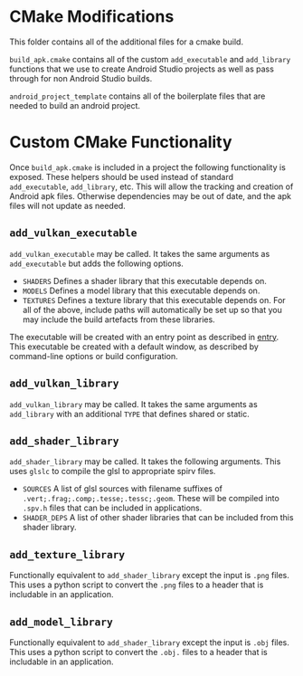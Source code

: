 # CMake Modifications

This folder contains all of the additional files for a cmake build.

`build_apk.cmake` contains all of the custom `add_executable` and
`add_library` functions that we use to create Android Studio projects as well
as pass through for non Android Studio builds.

`android_project_template` contains all of the boilerplate files
that are needed to build an android project.

# Custom CMake Functionality
Once `build_apk.cmake` is included in a project the following functionality
is exposed. These helpers should be used instead of standard `add_executable`,
`add_library`, etc. This will allow the tracking and creation of Android
apk files. Otherwise dependencies may be out of date, and the apk files will
not update as needed.

## `add_vulkan_executable`
`add_vulkan_executable` may be called. It takes the same arguments as
`add_executable` but adds the following options.
- `SHADERS` Defines a shader library that this executable depends on.
- `MODELS`  Defines a model library that this executable depends on.
- `TEXTURES` Defines a texture library that this executable depends on.
For all of the above, include paths will automatically be set up so that
you may include the build artefacts from these libraries.

The executable will be created with an entry point as described in
[entry](../support/entry/README.md). This executable be created with a default
window, as described by command-line options or build configuration.

## `add_vulkan_library`
`add_vulkan_library` may be called. It takes the same arguments as
`add_library` with an additional `TYPE` that defines shared or static.

## `add_shader_library`
`add_shader_library` may be called. It takes the following arguments.
This uses `glslc` to compile the glsl to appropriate spirv files.
- `SOURCES` A list of glsl sources with filename suffixes of
`.vert;.frag;.comp;.tesse;.tessc;.geom`. These will be compiled into
`.spv.h` files that can be included in applications.
- `SHADER_DEPS` A list of other shader libraries that can be included from
this shader library.

## `add_texture_library`
Functionally equivalent to `add_shader_library` except the input is `.png`
files. This uses a python script to convert the `.png` files to a
header that is includable in an application.

## `add_model_library`
Functionally equivalent to `add_shader_library` except the input is `.obj` files.
This uses a python script to convert the `.obj.` files to a header that is
includable in an application.

